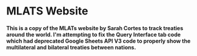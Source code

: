 # MLATS Website
#### This is a copy of the MLATs website by Sarah Cortes to track treaties around the world. I'm attempting to fix the Query Interface tab code which had deprecated Google Sheets API V3 code to properly show the multilateral and bilateral treaties between nations. 

